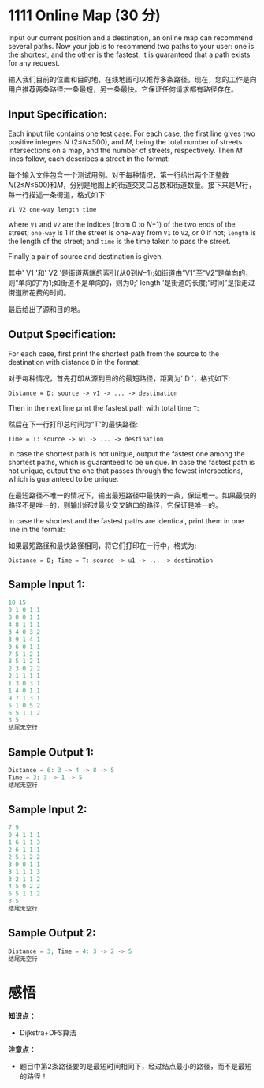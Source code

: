 # 1111 Online Map (30 分)

Input our current position and a destination, an online map can recommend several paths. Now your job is to recommend two paths to your user: one is the shortest, and the other is the fastest. It is guaranteed that a path exists for any request.

输入我们目前的位置和目的地，在线地图可以推荐多条路径。现在，您的工作是向用户推荐两条路径:一条最短，另一条最快。它保证任何请求都有路径存在。

## Input Specification:

Each input file contains one test case. For each case, the first line gives two positive integers *N* (2≤*N*≤500), and *M*, being the total number of streets intersections on a map, and the number of streets, respectively. Then *M* lines follow, each describes a street in the format:

每个输入文件包含一个测试用例。对于每种情况，第一行给出两个正整数*N*(2≤*N*≤500)和*M*，分别是地图上的街道交叉口总数和街道数量。接下来是*M*行，每一行描述一条街道，格式如下:

```
V1 V2 one-way length time
```

where `V1` and `V2` are the indices (from 0 to *N*−1) of the two ends of the street; `one-way` is 1 if the street is one-way from `V1` to `V2`, or 0 if not; `length` is the length of the street; and `time` is the time taken to pass the street.

Finally a pair of source and destination is given.

其中' V1 '和' V2 '是街道两端的索引(从0到*N*−1);如街道由“V1”至“V2”是单向的，则“单向的”为1;如街道不是单向的，则为0;' length '是街道的长度;“时间”是指走过街道所花费的时间。

最后给出了源和目的地。

## Output Specification:

For each case, first print the shortest path from the source to the destination with distance `D` in the format:

对于每种情况，首先打印从源到目的的最短路径，距离为' D '，格式如下:

```
Distance = D: source -> v1 -> ... -> destination
```

Then in the next line print the fastest path with total time `T`:

然后在下一行打印总时间为“T”的最快路径:

```
Time = T: source -> w1 -> ... -> destination
```

In case the shortest path is not unique, output the fastest one among the shortest paths, which is guaranteed to be unique. In case the fastest path is not unique, output the one that passes through the fewest intersections, which is guaranteed to be unique.

在最短路径不唯一的情况下，输出最短路径中最快的一条，保证唯一。如果最快的路径不是唯一的，则输出经过最少交叉路口的路径，它保证是唯一的。

In case the shortest and the fastest paths are identical, print them in one line in the format:

如果最短路径和最快路径相同，将它们打印在一行中，格式为:

```
Distance = D; Time = T: source -> u1 -> ... -> destination
```

## Sample Input 1:

```cpp
10 15
0 1 0 1 1
8 0 0 1 1
4 8 1 1 1
3 4 0 3 2
3 9 1 4 1
0 6 0 1 1
7 5 1 2 1
8 5 1 2 1
2 3 0 2 2
2 1 1 1 1
1 3 0 3 1
1 4 0 1 1
9 7 1 3 1
5 1 0 5 2
6 5 1 1 2
3 5
结尾无空行
```

## Sample Output 1:

```cpp
Distance = 6: 3 -> 4 -> 8 -> 5
Time = 3: 3 -> 1 -> 5
结尾无空行
```

## Sample Input 2:

```cpp
7 9
0 4 1 1 1
1 6 1 1 3
2 6 1 1 1
2 5 1 2 2
3 0 0 1 1
3 1 1 1 3
3 2 1 1 2
4 5 0 2 2
6 5 1 1 2
3 5
结尾无空行
```

## Sample Output 2:

```cpp
Distance = 3; Time = 4: 3 -> 2 -> 5
结尾无空行
```

# 感悟

**知识点：**

- Dijkstra+DFS算法

**注意点：**

- 题目中第2条路径要的是最短时间相同下，经过结点最小的路径，而不是最短的路径！